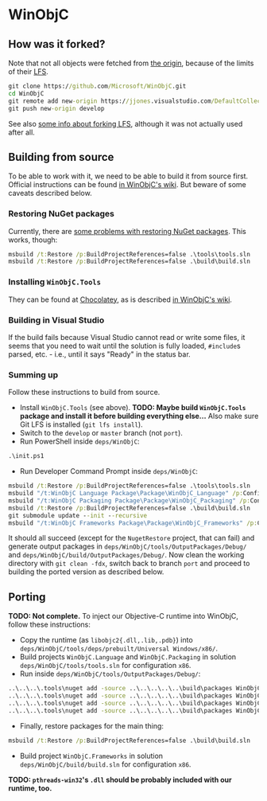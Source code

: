 # WinObjC

## How was it forked?

Note that not all objects were fetched from [the origin](https://github.com/Microsoft/WinObjC), because of the limits of their [LFS](https://git-lfs.github.com/).

```cmd
git clone https://github.com/Microsoft/WinObjC.git
cd WinObjC
git remote add new-origin https://jjones.visualstudio.com/DefaultCollection/IPASimulator/_git/WinObjC
git push new-origin develop
```

See also [some info about forking LFS](https://help.github.com/enterprise/2.13/admin/guides/installation/migrating-to-a-different-large-file-storage-server/), although it was not actually used after all.

## Building from source

To be able to work with it, we need to be able to build it from source first.
Official instructions can be found [in WinObjC's wiki](https://github.com/Microsoft/WinObjC/wiki/Building-From-Source).
But beware of some caveats described below.

### Restoring NuGet packages

Currently, there are [some problems with restoring NuGet packages](https://github.com/Microsoft/WinObjC/issues/2877#issuecomment-392991200).
This works, though:

```cmd
msbuild /t:Restore /p:BuildProjectReferences=false .\tools\tools.sln
msbuild /t:Restore /p:BuildProjectReferences=false .\build\build.sln
```

### Installing `WinObjC.Tools`

They can be found at [Chocolatey](https://chocolatey.org), as is described [in WinObjC's wiki](https://github.com/Microsoft/WinObjC/wiki/Using-vsimporter).

### Building in Visual Studio

If the build fails because Visual Studio cannot read or write some files, it seems that you need to wait until the solution is fully loaded, `#include`s parsed, etc. - i.e., until it says "Ready" in the status bar.

### Summing up

Follow these instructions to build from source.

- Install `WinObjC.Tools` (see above).
  **TODO: Maybe build `WinObjC.Tools` package and install it before building everything else...**
  Also make sure Git LFS is installed (`git lfs install`).
- Switch to the `develop` or `master` branch (not `port`).
- Run PowerShell inside `deps/WinObjC`:

```ps
.\init.ps1
```

- Run Developer Command Prompt inside `deps/WinObjC`:

```cmd
msbuild /t:Restore /p:BuildProjectReferences=false .\tools\tools.sln
msbuild "/t:WinObjC Language Package\Package\WinObjC_Language" /p:Configuration=Debug /p:Platform=x86 .\tools\tools.sln
msbuild "/t:WinObjC Packaging Package\Package\WinObjC_Packaging" /p:Configuration=Debug /p:Platform=x86 .\tools\tools.sln
msbuild /t:Restore /p:BuildProjectReferences=false .\build\build.sln
git submodule update --init --recursive
msbuild "/t:WinObjC Frameworks Package\Package\WinObjC_Frameworks" /p:Configuration=Debug /p:Platform=x86 .\build\build.sln
```

It should all succeed (except for the `NugetRestore` project, that can fail) and generate output packages in `deps/WinObjC/tools/OutputPackages/Debug/` and `deps/WinObjC/build/OutputPackages/Debug/`.
Now clean the working directory with `git clean -fdx`, switch back to branch `port` and proceed to building the ported version as described below.

## Porting

**TODO: Not complete.**
To inject our Objective-C runtime into WinObjC, follow these instructions:

- Copy the runtime (as `libobjc2{.dll,.lib,.pdb}`) into `deps/WinObjC/tools/deps/prebuilt/Universal Windows/x86/`.
- Build projects `WinObjC.Language` and `WinObjC.Packaging` in solution `deps/WinObjC/tools/tools.sln` for configuration `x86`.
- Run inside `deps/WinObjC/tools/OutputPackages/Debug/`:

```cmd
..\..\..\.tools\nuget add -source ..\..\..\..\..\build\packages WinObjC.Language<tab>
..\..\..\.tools\nuget add -source ..\..\..\..\..\build\packages WinObjC.Compiler<tab>
..\..\..\.tools\nuget add -source ..\..\..\..\..\build\packages WinObjC.Logging<tab>
..\..\..\.tools\nuget add -source ..\..\..\..\..\build\packages WinObjC.Packaging<tab>
```

- Finally, restore packages for the main thing:

```cmd
msbuild /t:Restore /p:BuildProjectReferences=false .\build\build.sln
```

- Build project `WinObjC.Frameworks` in solution `deps/WinObjC/build/build.sln` for configuration `x86`.

**TODO: `pthreads-win32`'s `.dll` should be probably included with our runtime, too.**
